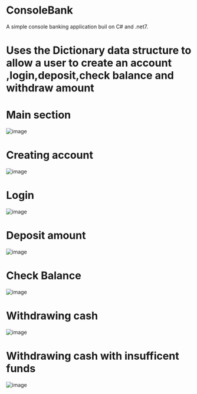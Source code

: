 # ConsoleBank
A simple console banking application buil on C# and .net7. 

<h1>Uses  the Dictionary data structure to allow a user to create an account ,login,deposit,check balance and withdraw amount</h1>

<h1>Main section</h1>

![image](https://github.com/ibz11/ConsoleBank/assets/90426909/19aaca53-5099-4327-b1a9-4730d53732f5)
<h1>Creating account</h1>

![image](https://github.com/ibz11/ConsoleBank/assets/90426909/653220ad-a389-4ef1-ad89-102311c60d0e)

<h1>Login</h1>

![image](https://github.com/ibz11/ConsoleBank/assets/90426909/616f6b31-947f-4b38-9534-a43073e164d4)

<h1>Deposit amount</h1>

![image](https://github.com/ibz11/ConsoleBank/assets/90426909/f3ab1728-7703-401b-a85d-9f30dc6a9ab7)



<h1>Check Balance</h1>

![image](https://github.com/ibz11/ConsoleBank/assets/90426909/8958b9de-928a-472a-8bb2-b8a03ccb269f)


<h1>Withdrawing cash</h1>

![image](https://github.com/ibz11/ConsoleBank/assets/90426909/03ab0b41-5514-4bdf-bb9b-406d9c2040af)


<h1>Withdrawing cash with insufficent funds</h1>

![image](https://github.com/ibz11/ConsoleBank/assets/90426909/7e0303c3-62aa-41b9-8667-e796e9b98acb)

